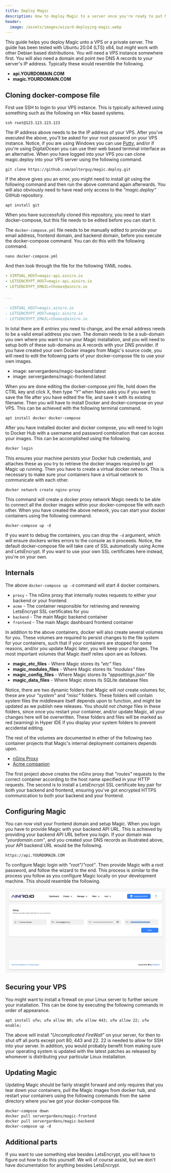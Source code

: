```yaml
---
title: Deploy Magic
description: How to deploy Magic to a server once you're ready to put Magic into production
header:
  image: /assets/images/wizard-deploying-magic.webp
---
```


This guide helps you deploy Magic unto a VPS or a private server. The guide has been tested with Ubuntu 20.04 (LTS) x64, but _might_ work with other Debian based distributions. You will need a VPS instance somewhere first. You will also need a domain and point _two_ DNS A records to your server's IP address. Typically these would resemble the following.

* __api.YOURDOMAIN.COM__
* __magic.YOURDOMAIN.COM__

## Cloning docker-compose file

First use SSH to login to your VPS instance. This is typically achieved using something such as the following
on *Nix based systems.

```
ssh root@123.123.123.123
```

The IP address above needs to be the IP address of your VPS. After you've executed the above, you'll be
asked for your root password on your VPS instance. Notice, if you are using Windows you can use
[Putty](https://www.chiark.greenend.org.uk/~sgtatham/putty/), and/or
if you're using DigitalOcean you can use their web based terminal interface as an alternative. When you have
logged into your VPS you can clone magic.deploy into your VPS server using the following command.

```
git clone https://github.com/polterguy/magic.deploy.git
```

If the above gives you an error, you might need to install git using the following command and then run the above command again afterwards. You will also obviously need to have read only access to the _"magic.deploy"_ GitHub repository.

```
apt install git
```

When you have successfully cloned this repository, you need to start docker-compose, but this file needs to be edited before you can start it.

The `docker-compose.yml` file needs to be manually edited to provide your email address, frontend domain, and backend domain, before you execute the docker-compose command. You can do this with the following command.

```
nano docker-compose.yml
```

And then look through the file for the following YAML nodes.

```yaml
- VIRTUAL_HOST=magic-api.ainiro.io
- LETSENCRYPT_HOST=magic-api.ainiro.io
- LETSENCRYPT_EMAIL=thomas@ainiro.io

...

- VIRTUAL_HOST=magic.ainiro.io
- LETSENCRYPT_HOST=magic.ainiro.io
- LETSENCRYPT_EMAIL=thomas@ainiro.io
```

In total there are _6 entries_ you need to change, and the email address needs to be a valid email address you own. The domain needs to be a sub-domain you own where you want to run your Magic installation, and you will need to setup both of these sub-domains as A records with your DNS provider. If you have created your own Docker images from Magic's source code, you will need to edit the following parts of your docker-compose file to use your own images.

* image: servergardens/magic-backend:latest
* image: servergardens/magic-frontend:latest

When you are done editing the docker-compose.yml file, hold down the CTRL key and click X, then type _"Y"_ when Nano asks you if you want to save the file after you have edited the file, and save it with its existing filename. Then you will have to install Docker and docker-compose on your VPS. This can be achieved with the following terminal command.

```
apt install docker docker-compose
```

After you have installed docker and docker compose, you will need to login to Docker Hub with a username and password combination that can access your images. This can be accomplished using the following.

```bash
docker login
```

This ensures your machine persists your Docker hub credentials, and attaches these as you try to retrieve the docker images required to get Magic up running. Then you have to create a virtual docker network. This is necessary to make sure your containers have a virtual network to communicate with each other.

```
docker network create nginx-proxy
```

This command will create a docker proxy network Magic needs to be able to connect
all the docker images within your docker-compose file with each other. When you have created the
above network, you can start your docker containers using the following command.

```
docker-compose up -d
```

If you want to debug the containers, you can drop the `-d` argument, which will ensure dockers writes errors to the console as it proceeds. Notice, the default docker-compose file will take care of SSL automatically using Acme and LetsEncrypt. If you want to use your own SSL certificates here instead, you're on your own.

## Internals

The above `docker-compose up -d` command will start 4 docker containers.

* `proxy` - The nGinx proxy that internally routes requests to either your backend or your frontend
* `acme` - The container responsible for retrieving and renewing LetsEncrypt SSL certificates for you
* `backend` - The main Magic backend container
* `frontend` - The main Magic dashboard frontend container

In addition to the above containers, docker will also create several volumes for you. These volumes are required to persist changes to the file system for your containers, such that if your containers are stopped for some reasons, and/or you update Magic later, you will keep your changes. The most important volumes that Magic itself relies upon are as follows.

* __magic_etc_files__ - Where Magic stores its _"etc"_ files
* __magic_modules_files__ - Where Magic stores its _"modules"_ files
* __magic_config_files__ - Where Magic stores its _"appsettings.json"_ file
* __magic_data_files__ - Where Magic stores its SQLite database files

Notice, there are two dynamic folders that Magic will _not_ create volumes for, these are your _"system"_ and _"misc"_ folders. These folders will contain system files the middleware itself depends upon to function, and might be updated as we publish new releases. You should _not change_ files in these folders, since once you restart your container, and/or update Magic, all your changes here will be overwritten. These folders and files will be marked as red (warning) in Hyper IDE if you display your system folders to prevent accidental editing.

The rest of the volumes are documented in either of the following two container projects that Magic's internal deployment containers depends upon.

* [nGinx Proxy](https://github.com/nginx-proxy/nginx-proxy)
* [Acme companion](https://github.com/nginx-proxy/acme-companion)

The first project above creates the nGinx proxy that _"routes"_ requests to the correct container according to the host name specified in your HTTP requests. The second is to install a LetsEncrypt SSL certificate key pair for both your backend and frontend, ensuring you've got encrypted HTTPS communication to both your backend and your frontend.

## Configuring Magic

You can now visit your frontend domain and setup Magic. When you login you have to provide Magic with your backend API URL. This is achieved by providing your backend API URL before you login. If your domain was _"yourdomain.com"_, and you created your DNS records as illustrated above, your API backend URL would be the following.

```
https://api.YOURDOMAIN.COM
```

To configure Magic login with _"root"_/_"root"_. Then provide Magic with a root password, and follow the wizard to the end. This process is similar to the process you follow as you configure Magic locally on your development machine. This should resemble the following.

![Screenshot of initially configuring Magic after installing it on your VPS](/images/setup-magic.jpeg)

## Securing your VPS

You might want to install a firewall on your Linux server to further secure your installation. This can be done by executing the following commands in order of appearance.

```
apt install ufw; ufw allow 80; ufw allow 443; ufw allow 22; ufw enable;
```

The above will install _"Uncomplicated FireWall"_ on your server, for then to shut off all ports except port 80, 443 and 22. 22 is needed to allow for SSH into your server. In addition, you would probably benefit from making sure your operating system is updated with the latest patches as released by whomever is distributing your particular Linux installation.

## Updating Magic

Updating Magic should be fairly straight forward and only requires that you tear down your containers, pull the Magic images from docker hub, and restart your containers using the following commands from the same directory where you'we got your docker-compose file.

```
docker-compose down
docker pull servergardens/magic-frontend
docker pull servergardens/magic-backend
docker-compose up -d
```

## Additional parts

If you want to use something else besides LetsEncrypt, you will have to figure out how to do this yourself. We will of course assist, but we don't have documentation for anything besides LetsEncrypt.

